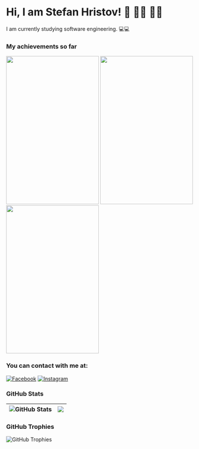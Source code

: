 # Hi, I am Stefan Hristov! 👋 👨‍🎓 👨‍🎓
I am currently studying software engineering. 💻💻

### My achievements so far
<img src="https://github.com/StefanHristov1997/StefanHristov1997/assets/133797718/1062ef78-1bd8-4d99-8422-7212305976a8" width="250" height="400" />
<img src="https://github.com/StefanHristov1997/StefanHristov1997/assets/133797718/3de9447f-c3e5-47a5-964d-9c492b9d4a5c" width="250" height="400" />
<img src="https://github.com/StefanHristov1997/StefanHristov1997/assets/133797718/3ae04375-d065-4bda-b9d1-573f16865577" width="250" height="400" />

### You can contact with me at:
[![Facebook](https://img.shields.io/badge/-Facebook-00B2FF?style=flat-square&logo=Facebook&logoColor=white)](https://www.facebook.com/stefan.hristov.336/) 
[![Instagram](https://img.shields.io/badge/-Instagram-e4405f?style=flat-square&logo=Instagram&logoColor=white)](https://www.instagram.com/s_hristov_/?hl=en)

### GitHub Stats
| <img align="center" src="https://github-readme-stats.vercel.app/api?username=StefanHristov1997&count_private=true&show_icons=true&include_all_commits=true&hide_border=true&hide=contribs" alt="GitHub Stats" /> | <img align="center" src="https://github-readme-stats.vercel.app/api/top-langs/?username=StefanHristov1997&layout=compact&hide_border=true" /> |
| ------------- | ------------- |
### GitHub Trophies
<img align="center" src="https://github-profile-trophy.vercel.app/?username=StefanHristov1997&rank=-C,-B" alt="GitHub Trophies" />
